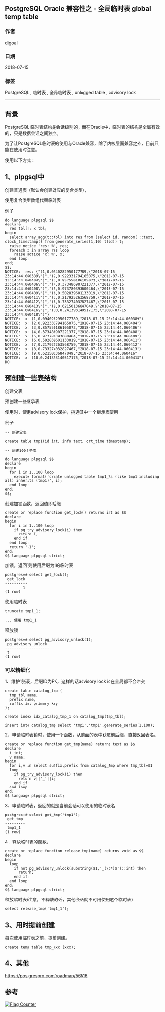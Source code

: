 ## PostgreSQL Oracle 兼容性之 - 全局临时表 global temp table     
                                                                   
### 作者                                                                   
digoal                                                                   
                                                                   
### 日期                                                                   
2018-07-15                                                                
                                                                   
### 标签                                                                   
PostgreSQL , 临时表 , 全局临时表 , unlogged table , advisory lock    
                                                                   
----                                                                   
                                                                   
## 背景       
PostgreSQL 临时表结构是会话级别的，而在Oracle中，临时表的结构是全局有效的，只是数据会话之间独立。    
    
为了让PostgreSQL临时表的使用与Oracle兼容，除了内核层面兼容之外，目前只能在使用时注意。    
    
使用以下方式：    
    
## 1、plpgsql中    
    
创建普通表（默认会创建对应的复合类型），    
    
使用复合类型数组代替临时表    
    
    
例子    
    
```    
do language plpgsql $$    
declare    
  res tbl[]; x tbl;    
begin    
  select array_agg(t::tbl) into res from (select id, random()::text, clock_timestamp() from generate_series(1,10) t(id)) t;    
  raise notice 'res: %', res;     
  foreach x in array res loop     
    raise notice 'x: %', x;     
  end loop;      
end;    
$$;    
NOTICE:  res: {"(1,0.0940282950177789,\"2018-07-15 23:14:44.060389\")","(2,0.922331794165075,\"2018-07-15 23:14:44.060404\")","(3,0.857550186105072,\"2018-07-15 23:14:44.060406\")","(4,0.373486907221377,\"2018-07-15 23:14:44.060408\")","(5,0.973780393600464,\"2018-07-15 23:14:44.060409\")","(6,0.502839601133019,\"2018-07-15 23:14:44.060411\")","(7,0.217925263568759,\"2018-07-15 23:14:44.060412\")","(8,0.733274032827467,\"2018-07-15 23:14:44.060413\")","(9,0.62150136847049,\"2018-07-15 23:14:44.060416\")","(10,0.241393140517175,\"2018-07-15 23:14:44.060418\")"}    
NOTICE:  x: (1,0.0940282950177789,"2018-07-15 23:14:44.060389")    
NOTICE:  x: (2,0.922331794165075,"2018-07-15 23:14:44.060404")    
NOTICE:  x: (3,0.857550186105072,"2018-07-15 23:14:44.060406")    
NOTICE:  x: (4,0.373486907221377,"2018-07-15 23:14:44.060408")    
NOTICE:  x: (5,0.973780393600464,"2018-07-15 23:14:44.060409")    
NOTICE:  x: (6,0.502839601133019,"2018-07-15 23:14:44.060411")    
NOTICE:  x: (7,0.217925263568759,"2018-07-15 23:14:44.060412")    
NOTICE:  x: (8,0.733274032827467,"2018-07-15 23:14:44.060413")    
NOTICE:  x: (9,0.62150136847049,"2018-07-15 23:14:44.060416")    
NOTICE:  x: (10,0.241393140517175,"2018-07-15 23:14:44.060418")    
DO    
```    
    
## 预创建一些表结构    
    
创建父表    
    
预创建一些继承表    
    
使用时，使用advisory lock保护，挑选其中一个继承表使用    
    
例子    
    
```    
-- 创建父表    
    
create table tmp1(id int, info text, crt_time timestamp);    
    
-- 创建100个子表    
    
do language plpgsql $$    
declare    
begin    
  for i in 1..100 loop    
    execute format('create unlogged table tmp1_%s (like tmp1 including all) inherits (tmp1)', i);    
  end loop;    
end;    
$$;    
```    
    
创建加锁函数，返回值即后缀    
    
```    
create or replace function get_lock() returns int as $$    
declare    
begin    
  for i in 1..100 loop    
    if pg_try_advisory_lock(i) then    
      return i;    
    end if;    
  end loop;    
  return '-1';    
end;    
$$ language plpgsql strict;    
```    
    
加锁，返回1则使用后缀为1的临时表    
    
```    
postgres=# select get_lock();    
 get_lock     
----------    
        1    
(1 row)    
```    
    
使用临时表    
    
```    
truncate tmp1_1;    
    
... 使用 tmp1_1    
```    
    
    
释放锁    
    
```    
postgres=# select pg_advisory_unlock(1);    
 pg_advisory_unlock     
--------------------    
 t    
(1 row)    
```    
    
### 可以精细化    
    
1、维护1张表，后缀ID为PK，这样的话advisory lock id在全局都不会冲突    
    
```    
create table catalog_tmp (    
  tmp_tbl name,    
  prefix name,    
  suffix int primary key    
);    
    
create index idx_catalog_tmp_1 on catalog_tmp(tmp_tbl);    
```    
    
```    
insert into catalog_tmp select 'tmp1','tmp1',generate_series(1,100);    
```    
    
2、申请临时表锁时，使用一个函数，从前面的表中获取前后缀，直接返回表名。    
    
```    
create or replace function get_tmp(name) returns text as $$    
declare    
  i int;    
  v name;    
begin    
  for i,v in select suffix,prefix from catalog_tmp where tmp_tbl=$1     
  loop    
    if pg_try_advisory_lock(i) then    
      return v||'_'||i;    
    end if;    
  end loop;    
end;    
$$ language plpgsql strict;    
```    
    
3、申请临时表，返回的就是当前会话可以使用的临时表名    
    
```    
postgres=# select get_tmp('tmp1');    
 get_tmp     
---------    
 tmp1_1    
(1 row)    
```    
    
4、释放临时表的函数。   
    
```    
create or replace function release_tmp(name) returns void as $$  
declare  
begin  
  loop  
    if not pg_advisory_unlock(substring($1,'_(\d*)$')::int) then  
      return;  
    end if;  
  end loop;  
end;  
$$ language plpgsql strict;  
```    
  
释放临时表(注意，不释放的话，其他会话就不可用使用这个临时表)    
  
```  
select release_tmp('tmp1_1');  
```  
    
## 3、用时提前创建    
每次使用临时表之前，提前创建。    
    
```    
create temp table tmp_xxx (xxx);    
```    
    
## 4、其他    
    
https://postgrespro.com/roadmap/56516    
    
## 参考    
    
    
  
  
<a rel="nofollow" href="http://info.flagcounter.com/h9V1"  ><img src="http://s03.flagcounter.com/count/h9V1/bg_FFFFFF/txt_000000/border_CCCCCC/columns_2/maxflags_12/viewers_0/labels_0/pageviews_0/flags_0/"  alt="Flag Counter"  border="0"  ></a>  
  
